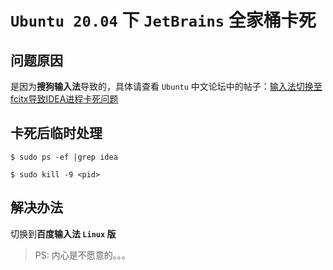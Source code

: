 # `Ubuntu 20.04` 下 `JetBrains` 全家桶卡死

## 问题原因

是因为**搜狗输入法**导致的，具体请查看 `Ubuntu` 中文论坛中的帖子：[输入法切换至fcitx导致IDEA进程卡死问题](https://forum.ubuntu.com.cn/viewtopic.php?f=88&t=491462)

## 卡死后临时处理

```shell
$ sudo ps -ef |grep idea

$ sudo kill -9 <pid>
```

## 解决办法

切换到**百度输入法 `Linux` 版**

> PS: 内心是不愿意的。。。
